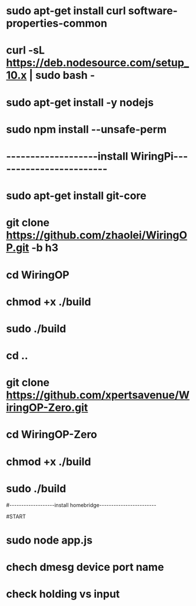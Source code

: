 # sudo apt-get install curl software-properties-common
# curl -sL https://deb.nodesource.com/setup_10.x | sudo bash -
# sudo apt-get install -y nodejs
# sudo npm install --unsafe-perm
# -------------------install WiringPi------------------------
# sudo apt-get install git-core
# git clone https://github.com/zhaolei/WiringOP.git -b h3
# cd WiringOP
# chmod +x ./build
# sudo ./build
# cd ..
# git clone https://github.com/xpertsavenue/WiringOP-Zero.git
# cd WiringOP-Zero
# chmod +x ./build
# sudo ./build
#-------------------install homebridge------------------------


#START
# sudo node app.js
# chech dmesg device port name
# check holding vs input
